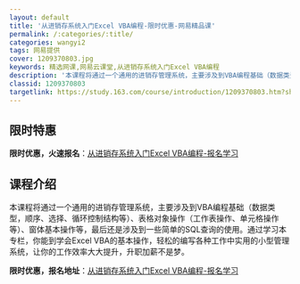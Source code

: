 ```yaml
---
layout: default
title: '从进销存系统入门Excel VBA编程-限时优惠-网易精品课'
permalink: /:categories/:title/
categories: wangyi2
tags: 网易提供
cover: 1209370803.jpg
keywords: 精选网课,网易云课堂,从进销存系统入门Excel VBA编程
description: '本课程将通过一个通用的进销存管理系统，主要涉及到VBA编程基础（数据类型，顺序、选择、循环控制结构等）、表格对象操作（工'
classid: 1209370803
targetlink: https://study.163.com/course/introduction/1209370803.htm?share=1&shareId=1025206652&utm_campaign=share&utm_medium=iphoneShare&utm_source=&utm_u=1025206652
---
```


## 限时特惠

**限时优惠，火速报名**：[从进销存系统入门Excel VBA编程-报名学习](https://study.163.com/course/introduction/1209370803.htm?share=1&shareId=1025206652&utm_campaign=share&utm_medium=iphoneShare&utm_source=&utm_u=1025206652)

## 课程介绍

本课程将通过一个通用的进销存管理系统，主要涉及到VBA编程基础（数据类型，顺序、选择、循环控制结构等）、表格对象操作（工作表操作、单元格操作等）、窗体基本操作等，最后还是涉及到一些简单的SQL查询的使用。通过学习本专栏，你能到学会Excel VBA的基本操作，轻松的编写各种工作中实用的小型管理系统，让你的工作效率大大提升，升职加薪不是梦。

**限时优惠，报名地址**：[从进销存系统入门Excel VBA编程-报名学习](https://study.163.com/course/introduction/1209370803.htm?share=1&shareId=1025206652&utm_campaign=share&utm_medium=iphoneShare&utm_source=&utm_u=1025206652)

